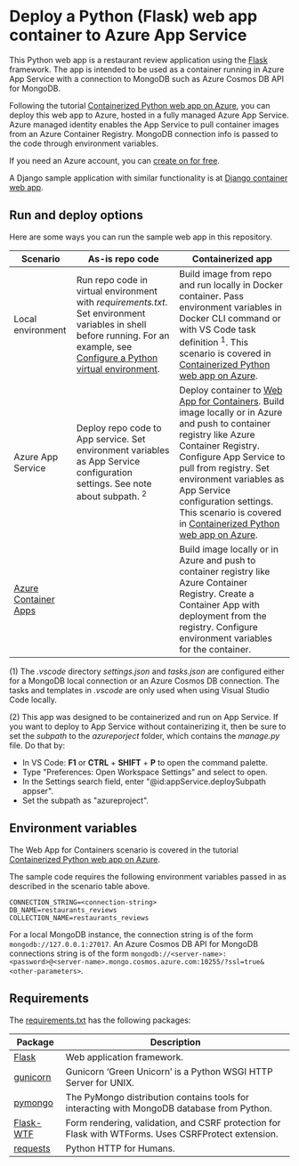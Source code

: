 # Deploy a Python (Flask) web app container to Azure App Service

This Python web app is a restaurant review application using the [Flask](https://flask.palletsprojects.com/en/2.2.x/) framework. The app is intended to be used as a container running in Azure App Service with a connection to MongoDB such as Azure Cosmos DB API for MongoDB. 

Following the tutorial [Containerized Python web app on Azure](https://docs.microsoft.com/azure/developer/python/tutorial-containerize-deploy-python-web-app-azure-01), you can deploy this web app to Azure, hosted in a fully managed Azure App Service. Azure managed identity enables the App Service to pull container images from an Azure Container Registry. MongoDB connection info is passed to the code through environment variables. 

If you need an Azure account, you can [create on for free](https://azure.microsoft.com/free/).

A Django sample application with similar functionality is at [Django container web app](https://github.com/Azure-Samples/msdocs-python-django-container-web-app).

## Run and deploy options

Here are some ways you can run the sample web app in this repository.

| Scenario | As-is repo code        | Containerized app |
| ----------- | ----------- | ----------|
| Local environment | Run repo code in virtual environment with *requirements.txt*. Set environment variables in shell before running. For an example, see [Configure a Python virtual environment](https://docs.microsoft.com/azure/developer/python/configure-local-development-environment#configure-python-virtual-environment). | Build image from repo and run locally in Docker container. Pass environment variables in Docker CLI command or with VS Code task definition <sup>1</sup>. This scenario is covered in [Containerized Python web app on Azure](https://docs.microsoft.com/azure/developer/python/tutorial-containerize-deploy-python-web-app-azure-01). |
| Azure App Service | Deploy repo code to App service. Set environment variables as App Service configuration settings. See note about subpath. <sup>2</sup> | Deploy container to [Web App for Containers](https://azure.microsoft.com/services/app-service/containers/). Build image locally or in Azure and push to container registry like Azure Container Registry. Configure App Service to pull from registry. Set environment variables as App Service configuration settings. This scenario is covered in [Containerized Python web app on Azure](https://docs.microsoft.com/azure/developer/python/tutorial-containerize-deploy-python-web-app-azure-01).|
| [Azure Container Apps](https://docs.microsoft.com/azure/container-apps/overview) | &nbsp; |  Build image locally or in Azure and push to container registry like Azure Container Registry. Create a Container App with deployment from the registry. Configure environment variables for the container. |

(1) The *.vscode* directory *settings.json* and *tasks.json* are configured either for a MongoDB local connection or an Azure Cosmos DB connection. The tasks and templates in *.vscode* are only used when using Visual Studio Code locally.

(2) This app was designed to be containerized and run on App Service. If you want to deploy to App Service without containerizing it, then be sure to set the *subpath* to the *azureporject* folder, which contains the *manage.py* file. Do that by:

* In VS Code: **F1** or **CTRL** + **SHIFT** + **P** to open the command palette.
* Type "Preferences: Open Workspace Settings" and select to open.
* In the Settings search field, enter "@id:appService.deploySubpath appser".
* Set the subpath as "azureproject".


## Environment variables

The Web App for Containers scenario is covered in the tutorial [Containerized Python web app on Azure](https://docs.microsoft.com/azure/developer/python/tutorial-containerize-deploy-python-web-app-azure-01).

The sample code requires the following environment variables passed in as described in the scenario table above.

```
CONNECTION_STRING=<connection-string>
DB_NAME=restaurants_reviews
COLLECTION_NAME=restaurants_reviews
```

For a local MongoDB instance, the connection string is of the form `mongodb://127.0.0.1:27017`. An Azure Cosmos DB API for MongoDB connections string is of the form `mongodb://<server-name>:<password>@<server-name>.mongo.cosmos.azure.com:10255/?ssl=true&<other-parameters>`.

## Requirements

The [requirements.txt](./requirements.txt) has the following packages:

| Package | Description |
| ------- | ----------- |
| [Flask](https://pypi.org/project/Flask/) | Web application framework. |
| [gunicorn](https://pypi.org/project/gunicorn/) | Gunicorn ‘Green Unicorn’ is a Python WSGI HTTP Server for UNIX. |
| [pymongo](https://pypi.org/project/pymongo/) | The PyMongo distribution contains tools for interacting with MongoDB database from Python. |
| [Flask-WTF](https://pypi.org/project/Flask-WTF/) | Form rendering, validation, and CSRF protection for Flask with WTForms. Uses CSRFProtect extension. |
| [requests](https://pypi.org/project/requests/) | Python HTTP for Humans. |

